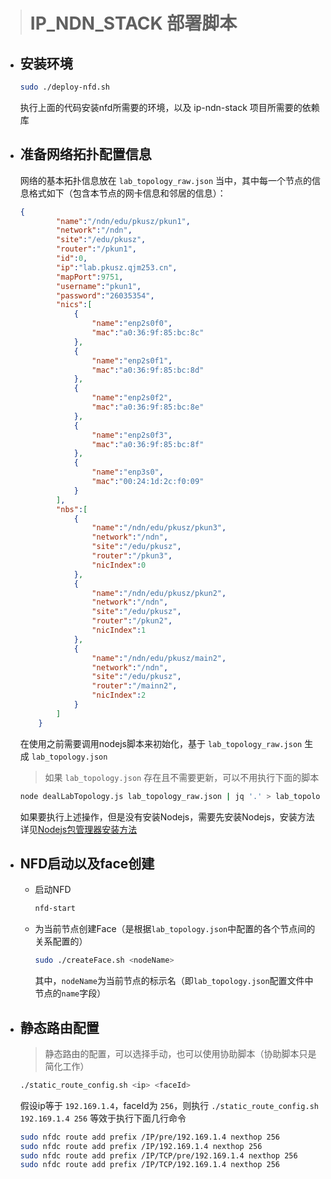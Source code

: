 > # IP_NDN_STACK 部署脚本

- ## 安装环境
    ```bash
    sudo ./deploy-nfd.sh
    ```
    执行上面的代码安装nfd所需要的环境，以及 ip-ndn-stack 项目所需要的依赖库

- ## 准备网络拓扑配置信息
    网络的基本拓扑信息放在 `lab_topology_raw.json` 当中，其中每一个节点的信息格式如下（包含本节点的网卡信息和邻居的信息）：
    ```json
    {
            "name":"/ndn/edu/pkusz/pkun1",
            "network":"/ndn",
            "site":"/edu/pkusz",
            "router":"/pkun1",
            "id":0,
            "ip":"lab.pkusz.qjm253.cn",
            "mapPort":9751,
            "username":"pkun1",
            "password":"26035354",
            "nics":[
                {
                    "name":"enp2s0f0",
                    "mac":"a0:36:9f:85:bc:8c"
                },
                {
                    "name":"enp2s0f1",
                    "mac":"a0:36:9f:85:bc:8d"
                },
                {
                    "name":"enp2s0f2",
                    "mac":"a0:36:9f:85:bc:8e"
                },
                {
                    "name":"enp2s0f3",
                    "mac":"a0:36:9f:85:bc:8f"
                },
                {
                    "name":"enp3s0",
                    "mac":"00:24:1d:2c:f0:09"
                }
            ],
            "nbs":[
                {
                    "name":"/ndn/edu/pkusz/pkun3",
                    "network":"/ndn",
                    "site":"/edu/pkusz",
                    "router":"/pkun3",
                    "nicIndex":0
                },
                {
                    "name":"/ndn/edu/pkusz/pkun2",
                    "network":"/ndn",
                    "site":"/edu/pkusz",
                    "router":"/pkun2",
                    "nicIndex":1
                },
                {
                    "name":"/ndn/edu/pkusz/main2",
                    "network":"/ndn",
                    "site":"/edu/pkusz",
                    "router":"/mainn2",
                    "nicIndex":2
                }
            ]
        }
    ```
    
    在使用之前需要调用nodejs脚本来初始化，基于 `lab_topology_raw.json` 生成 `lab_topology.json`
    > 如果 `lab_topology.json` 存在且不需要更新，可以不用执行下面的脚本
    
    ```bash
    node dealLabTopology.js lab_topology_raw.json | jq '.' > lab_topology.json
    ```
    
    如果要执行上述操作，但是没有安装Nodejs，需要先安装Nodejs，安装方法详见[Nodejs包管理器安装方法](https://nodejs.org/en/download/package-manager/)
    
- ## NFD启动以及face创建
    - 启动NFD
        ```bash
        nfd-start
        ```
    - 为当前节点创建Face（是根据`lab_topology.json`中配置的各个节点间的关系配置的）
        ```bash
        sudo ./createFace.sh <nodeName>
        ```
        其中，`nodeName`为当前节点的标示名（即`lab_topology.json`配置文件中节点的`name`字段）


- ## 静态路由配置
    > 静态路由的配置，可以选择手动，也可以使用协助脚本（协助脚本只是简化工作）
    
   ```bash
   ./static_route_config.sh <ip> <faceId>
   ```
   
   假设ip等于 `192.169.1.4`，faceId为 `256`，则执行 `./static_route_config.sh 192.169.1.4 256` 等效于执行下面几行命令
   
   ```bash
   sudo nfdc route add prefix /IP/pre/192.169.1.4 nexthop 256
   sudo nfdc route add prefix /IP/192.169.1.4 nexthop 256
   sudo nfdc route add prefix /IP/TCP/pre/192.169.1.4 nexthop 256
   sudo nfdc route add prefix /IP/TCP/192.169.1.4 nexthop 256
   ```